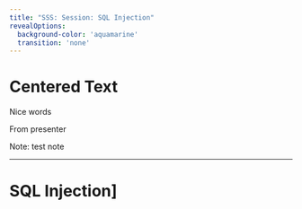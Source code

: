 ```yaml
---
title: "SSS: Session: SQL Injection"
revealOptions:
  background-color: 'aquamarine'
  transition: 'none'
---
```


# Centered Text

Nice words

From presenter

Note: test note

---

# SQL Injection]

